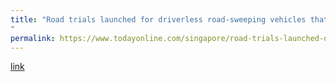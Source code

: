 ```yaml
---
title: "Road trials launched for driverless road-sweeping vehicles that produce zero emissions, less noise
"
permalink: https://www.todayonline.com/singapore/road-trials-launched-driverless-road-sweeping-vehicles-produce-zero-emissions-less-noise
---
```

[link](https://www.todayonline.com/singapore/road-trials-launched-driverless-road-sweeping-vehicles-produce-zero-emissions-less-noise)